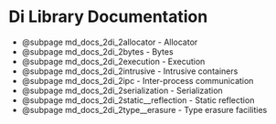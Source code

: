 # Di Library Documentation

- @subpage md_docs_2di_2allocator - Allocator
- @subpage md_docs_2di_2bytes - Bytes
- @subpage md_docs_2di_2execution - Execution
- @subpage md_docs_2di_2intrusive - Intrusive containers
- @subpage md_docs_2di_2ipc - Inter-process communication
- @subpage md_docs_2di_2serialization - Serialization
- @subpage md_docs_2di_2static\_\_reflection - Static reflection
- @subpage md_docs_2di_2type\_\_erasure - Type erasure facilities
